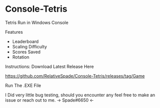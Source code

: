 # Console-Tetris
Tetris Run in Windows Console

Features 
- Leaderboard
- Scaling Difficulty
- Scores Saved
- Rotation

Instructions:
Download Latest Release Here

https://github.com/RelativeSpade/Console-Tetris/releases/tag/Game

Run The .EXE File

I Did very little bug testing, should you encounter any feel free to make an issue or reach out to me.
-> Spade#6650 <-
